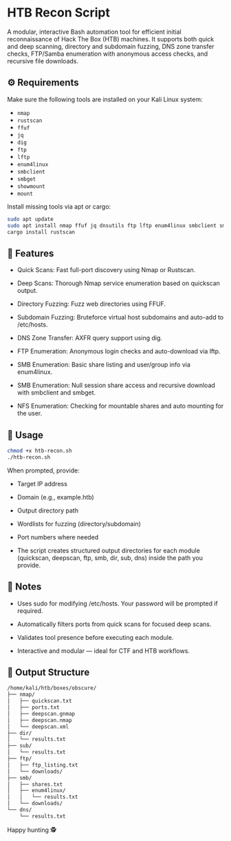 # HTB Recon Script

A modular, interactive Bash automation tool for efficient initial reconnaissance of Hack The Box (HTB) machines. It supports both quick and deep scanning, directory and subdomain fuzzing, DNS zone transfer checks, FTP/Samba enumeration with anonymous access checks, and recursive file downloads.

## ⚙️ Requirements

Make sure the following tools are installed on your Kali Linux system:

- `nmap`
- `rustscan`
- `ffuf`
- `jq`
- `dig`
- `ftp`
- `lftp`
- `enum4linux`
- `smbclient`
- `smbget`
- `showmount`
- `mount`

Install missing tools via apt or cargo:

```bash
sudo apt update
sudo apt install nmap ffuf jq dnsutils ftp lftp enum4linux smbclient smbget nfs-common -y
cargo install rustscan
```

## 🔧 Features

- Quick Scans: Fast full-port discovery using Nmap or Rustscan.

- Deep Scans: Thorough Nmap service enumeration based on quickscan output.

- Directory Fuzzing: Fuzz web directories using FFUF.

- Subdomain Fuzzing: Bruteforce virtual host subdomains and auto-add to /etc/hosts.

- DNS Zone Transfer: AXFR query support using dig.

- FTP Enumeration: Anonymous login checks and auto-download via lftp.

- SMB Enumeration: Basic share listing and user/group info via enum4linux.

- SMB Enumeration: Null session share access and recursive download with smbclient and smbget.

- NFS Enumeration: Checking for mountable shares and auto mounting for the user.

## 🚀 Usage

```bash
chmod +x htb-recon.sh
./htb-recon.sh
```
When prompted, provide:

- Target IP address

- Domain (e.g., example.htb)

- Output directory path

- Wordlists for fuzzing (directory/subdomain)

- Port numbers where needed

- The script creates structured output directories for each module (quickscan, deepscan, ftp, smb, dir, sub, dns) inside the path you provide.

## 📝 Notes

- Uses sudo for modifying /etc/hosts. Your password will be prompted if required.

- Automatically filters ports from quick scans for focused deep scans.

- Validates tool presence before executing each module.

- Interactive and modular — ideal for CTF and HTB workflows.

## 📂 Output Structure

```bash
/home/kali/htb/boxes/obscure/
├── nmap/
│   ├── quickscan.txt
│   ├── ports.txt
│   ├── deepscan.gnmap
│   ├── deepscan.nmap
│   └── deepscan.xml
├── dir/
│   └── results.txt
├── sub/
│   └── results.txt
├── ftp/
│   ├── ftp_listing.txt
│   └── downloads/
├── smb/
│   ├── shares.txt
│   ├── enum4linux/
│   │   └── results.txt
│   └── downloads/
└── dns/
    └── results.txt
```

Happy hunting 🕵
